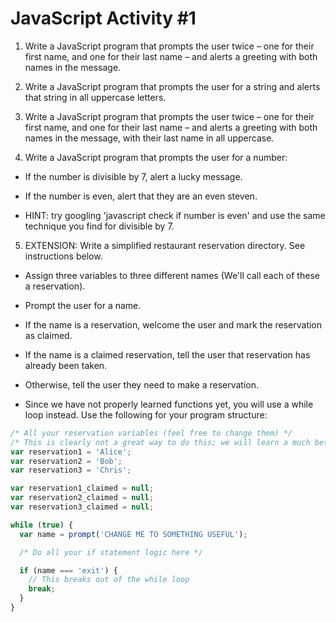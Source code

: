 JavaScript Activity #1
======================

1. Write a JavaScript program that prompts the user twice – one for their first name, and one for their last name – and alerts a greeting with both names in the message.

2. Write a JavaScript program that prompts the user for a string and alerts that string in all uppercase letters.

3. Write a JavaScript program that prompts the user twice – one for their first name, and one for their last name – and alerts a greeting with both names in the message, with their last name in all uppercase.

4. Write a JavaScript program that prompts the user for a number:

* If the number is divisible by 7, alert a lucky message.

* If the number is even, alert that they are an even steven.

* HINT: try googling 'javascript check if number is even' and use the same technique you find for divisible by 7.

5. EXTENSION: Write a simplified restaurant reservation directory. See instructions below.

* Assign three variables to three different names (We'll call each of these a reservation).

* Prompt the user for a name.

* If the name is a reservation, welcome the user and mark the reservation as claimed.

* If the name is a claimed reservation, tell the user that reservation has already been taken.

* Otherwise, tell the user they need to make a reservation.

* Since we have not properly learned functions yet, you will use a while loop instead. Use the following for your program structure:

```js
/* All your reservation variables (feel free to change them) */
/* This is clearly not a great way to do this; we will learn a much better way later */
var reservation1 = 'Alice';
var reservation2 = 'Bob';
var reservation3 = 'Chris';

var reservation1_claimed = null;
var reservation2_claimed = null;
var reservation3_claimed = null;

while (true) {
  var name = prompt('CHANGE ME TO SOMETHING USEFUL');

  /* Do all your if statement logic here */

  if (name === 'exit') {
    // This breaks out of the while loop
    break;
  }
}
```